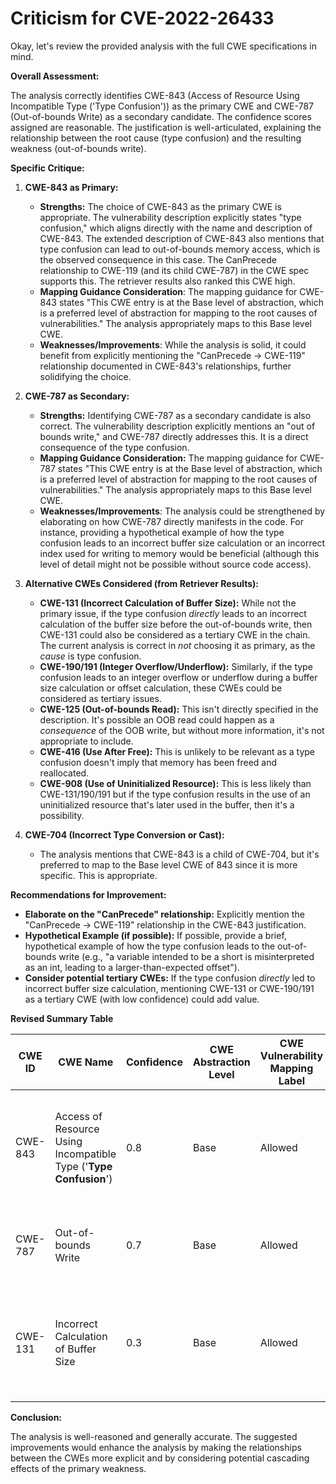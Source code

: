 # Criticism for CVE-2022-26433

Okay, let's review the provided analysis with the full CWE specifications in mind.

**Overall Assessment:**

The analysis correctly identifies CWE-843 (Access of Resource Using Incompatible Type ('Type Confusion')) as the primary CWE and CWE-787 (Out-of-bounds Write) as a secondary candidate. The confidence scores assigned are reasonable. The justification is well-articulated, explaining the relationship between the root cause (type confusion) and the resulting weakness (out-of-bounds write).

**Specific Critique:**

1.  **CWE-843 as Primary:**

    *   **Strengths:** The choice of CWE-843 as the primary CWE is appropriate. The vulnerability description explicitly states "type confusion," which aligns directly with the name and description of CWE-843. The extended description of CWE-843 also mentions that type confusion can lead to out-of-bounds memory access, which is the observed consequence in this case.  The CanPrecede relationship to CWE-119 (and its child CWE-787) in the CWE spec supports this. The retriever results also ranked this CWE high.
    *   **Mapping Guidance Consideration**: The mapping guidance for CWE-843 states "This CWE entry is at the Base level of abstraction, which is a preferred level of abstraction for mapping to the root causes of vulnerabilities."  The analysis appropriately maps to this Base level CWE.
    *   **Weaknesses/Improvements**: While the analysis is solid, it could benefit from explicitly mentioning the "CanPrecede -> CWE-119" relationship documented in CWE-843's relationships, further solidifying the choice.
2.  **CWE-787 as Secondary:**

    *   **Strengths:**  Identifying CWE-787 as a secondary candidate is also correct. The vulnerability description explicitly mentions an "out of bounds write," and CWE-787 directly addresses this. It is a direct consequence of the type confusion.
    *   **Mapping Guidance Consideration:** The mapping guidance for CWE-787 states "This CWE entry is at the Base level of abstraction, which is a preferred level of abstraction for mapping to the root causes of vulnerabilities."  The analysis appropriately maps to this Base level CWE.
    *   **Weaknesses/Improvements**: The analysis could be strengthened by elaborating on how CWE-787 directly manifests in the code. For instance, providing a hypothetical example of how the type confusion leads to an incorrect buffer size calculation or an incorrect index used for writing to memory would be beneficial (although this level of detail might not be possible without source code access).

3.  **Alternative CWEs Considered (from Retriever Results):**

    *   **CWE-131 (Incorrect Calculation of Buffer Size):** While not the primary issue, if the type confusion *directly* leads to an incorrect calculation of the buffer size before the out-of-bounds write, then CWE-131 could also be considered as a tertiary CWE in the chain. The current analysis is correct in *not* choosing it as primary, as the *cause* is type confusion.
    *   **CWE-190/191 (Integer Overflow/Underflow):** Similarly, if the type confusion leads to an integer overflow or underflow during a buffer size calculation or offset calculation, these CWEs could be considered as tertiary issues.
    *   **CWE-125 (Out-of-bounds Read):** This isn't directly specified in the description. It's possible an OOB read could happen as a *consequence* of the OOB write, but without more information, it's not appropriate to include.
    *   **CWE-416 (Use After Free):** This is unlikely to be relevant as a type confusion doesn't imply that memory has been freed and reallocated.
    *   **CWE-908 (Use of Uninitialized Resource):** This is less likely than CWE-131/190/191 but if the type confusion results in the use of an uninitialized resource that's later used in the buffer, then it's a possibility.
4.  **CWE-704 (Incorrect Type Conversion or Cast):**

    *   The analysis mentions that CWE-843 is a child of CWE-704, but it's preferred to map to the Base level CWE of 843 since it is more specific.  This is appropriate.

**Recommendations for Improvement:**

*   **Elaborate on the "CanPrecede" relationship:** Explicitly mention the "CanPrecede -> CWE-119" relationship in the CWE-843 justification.
*   **Hypothetical Example (if possible):** If possible, provide a brief, hypothetical example of how the type confusion leads to the out-of-bounds write (e.g., "a variable intended to be a short is misinterpreted as an int, leading to a larger-than-expected offset").
*   **Consider potential tertiary CWEs:** If the type confusion *directly* led to incorrect buffer size calculation, mentioning CWE-131 or CWE-190/191 as a tertiary CWE (with low confidence) could add value.

**Revised Summary Table**

| CWE ID | CWE Name | Confidence | CWE Abstraction Level | CWE Vulnerability Mapping Label | CWE-Vulnerability Mapping Notes |
|---|---|---|---|---|---|
| CWE-843 | Access of Resource Using Incompatible Type ('**Type Confusion**') | 0.8 | Base | Allowed | Primary CWE.  Type confusion directly mentioned in vulnerability description. CanPrecede -> CWE-119. |
| CWE-787 | Out-of-bounds Write | 0.7 | Base | Allowed | Secondary Candidate. Direct consequence of type confusion. |
| CWE-131 | Incorrect Calculation of Buffer Size | 0.3 | Base | Allowed | Possible Tertiary CWE. If the type confusion *directly* leads to incorrect buffer size calculation |

**Conclusion:**

The analysis is well-reasoned and generally accurate. The suggested improvements would enhance the analysis by making the relationships between the CWEs more explicit and by considering potential cascading effects of the primary weakness.